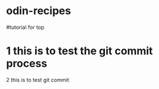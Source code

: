 # odin-recipes
#tutorial for top
# 1 this is to test the git commit process
2 this is to test git commit
